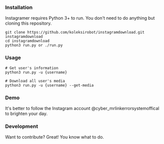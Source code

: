 ### Installation
Instagramer requires Python 3+ to run.
You don't need to do anything but cloning this repository.
```
git clone https://github.com/koleksirobot/instagramdownload.git instagramdownload
cd instagramdownload
python3 run.py or ./run.py
```

### Usage
```
# Get user's information
python3 run.py -u {username}

# Download all user's media
python3 run.py -u {username} --get-media
```

### Demo
It's better to follow the Instagram account @cyber_mrlinkerrorsystemoffical to brighten your day.

### Development
Want to contribute? Great! You know what to do.

